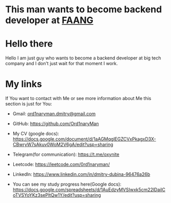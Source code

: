 # This man wants to become backend developer at [FAANG](https://en.wikipedia.org/wiki/Big_Tech)
# Hello there

Hello I am just guy who wants to become a backend developer at big tech company and I don't just wait for that moment I work.

# My links
If You want to contact with Me or see more information about Me this section is just for You:

* Gmail: ord1naryman.dmitry@gmail.com

* GitHub: https://github.com/Ord1naryMan

* My CV (google docs): https://docs.google.com/document/d/1aAGMqglEGZCVxPkagxD3X-CBwryW7sAkuv0WoM2V6gA/edit?usp=sharing

* Telegram(for communication): https://t.me/oxynite

* Leetcode: https://leetcode.com/0rd1naryman/

* LinkedIn: https://www.linkedin.com/in/dmitry-dubina-96476a26b

* You can see my study progress here(Google docs): https://docs.google.com/spreadsheets/d/1AuEdzyMVSIwxk5cm22lDailCoTVSYoYKz3sePltQw1Y/edit?usp=sharing
